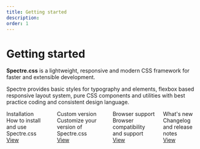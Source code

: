 ```yaml
---
title: Getting started
description: 
order: 1
---
```


# Getting started

**Spectre.css** is a lightweight, responsive and modern CSS framework for faster and extensible development.

 Spectre provides basic styles for typography and elements, flexbox based responsive layout system, pure CSS components and utilities with best practice coding and consistent design language.

 
<div class="docs-demo columns">
  <div class="column col-6 col-xs-12">
    <div class="card">
      <div class="card-header">
        <div class="card-title h5">Installation</div>
      </div>
      <div class="card-body">How to install and use Spectre.css</div>
      <div class="card-footer"><a class="btn btn-primary" href="installation.html">View</a></div>
    </div>
  </div>
  <div class="column col-6 col-xs-12">
    <div class="card">
      <div class="card-header">
        <div class="card-title h5">Custom version</div>
      </div>
      <div class="card-body">Customize your version of Spectre.css</div>
      <div class="card-footer"><a class="btn btn-primary" href="custom.html">View</a></div>
    </div>
  </div>
  <div class="column col-6 col-xs-12">
    <div class="card">
      <div class="card-header">
        <div class="card-title h5">Browser support</div>
      </div>
      <div class="card-body">Browser compatibility and support</div>
      <div class="card-footer"><a class="btn btn-primary" href="browsers.html">View</a></div>
    </div>
  </div>
  <div class="column col-6 col-xs-12">
    <div class="card">
      <div class="card-header">
        <div class="card-title h5">What's new</div>
      </div>
      <div class="card-body">Changelog and release notes</div>
      <div class="card-footer"><a class="btn btn-primary" href="whatsnew.html">View</a></div>
    </div>
  </div>
</div>